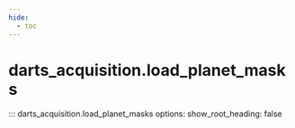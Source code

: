 ```yaml
---
hide:
  - toc
---
```

# <code class='doc-symbol doc-symbol-nav doc-symbol-function'></code>darts_acquisition.load_planet_masks

::: darts_acquisition.load_planet_masks
    options:
      show_root_heading: false
